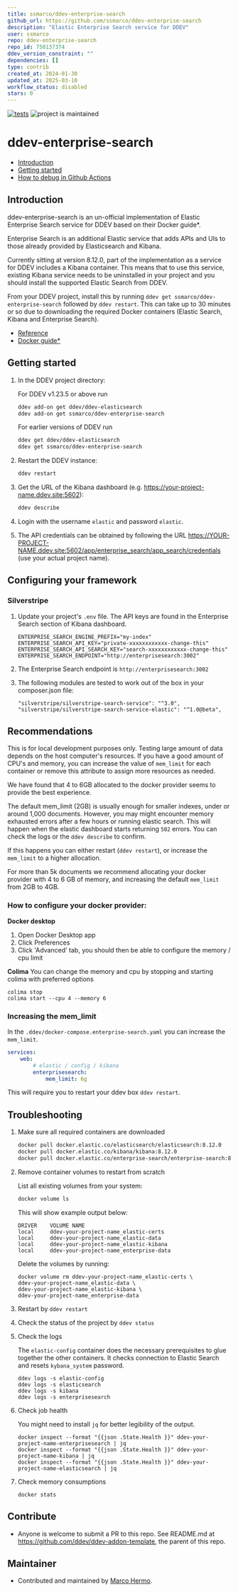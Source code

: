 ```yaml
---
title: ssmarco/ddev-enterprise-search
github_url: https://github.com/ssmarco/ddev-enterprise-search
description: "Elastic Enterprise Search service for DDEV"
user: ssmarco
repo: ddev-enterprise-search
repo_id: 750137374
ddev_version_constraint: ""
dependencies: []
type: contrib
created_at: 2024-01-30
updated_at: 2025-03-10
workflow_status: disabled
stars: 0
---
```


[![tests](https://github.com/ssmarco/ddev-enterprise-search/actions/workflows/tests.yml/badge.svg)](https://github.com/ssmarco/ddev-enterprise-search/actions/workflows/tests.yml) ![project is maintained](https://img.shields.io/maintenance/yes/2024.svg)

# ddev-enterprise-search <!-- omit in toc -->

- [Introduction](#introduction)
- [Getting started](#getting-started)
- [How to debug in Github Actions](#how-to-debug-tests-github-actions)

## Introduction

ddev-enterprise-search is an un-official implementation of Elastic Enterprise Search service for DDEV based on their Docker guide\*.

Enterprise Search is an additional Elastic service that adds APIs and UIs to those already provided by Elasticsearch and Kibana.

Currently sitting at version 8.12.0, part of the implementation as a service for DDEV includes a Kibana container.
This means that to use this service, existing Kibana service needs to be uninstalled in your project and you should install the supported Elastic Search from DDEV.

From your DDEV project, install this by running `ddev get ssmarco/ddev-enterprise-search` followed by `ddev restart`.
This can take up to 30 minutes or so due to downloading the required Docker containers (Elastic Search, Kibana and Enterprise Search).

- [Reference](https://www.elastic.co/guide/en/enterprise-search/current/start.html)
- [Docker guide\*](https://www.elastic.co/guide/en/enterprise-search/current/docker.html)

## Getting started

1. In the DDEV project directory:

    For DDEV v1.23.5 or above run

    ```sh
    ddev add-on get ddev/ddev-elasticsearch
    ddev add-on get ssmarco/ddev-enterprise-search
    ```

    For earlier versions of DDEV run

    ```sh
    ddev get ddev/ddev-elasticsearch
    ddev get ssmarco/ddev-enterprise-search
    ```

2. Restart the DDEV instance:

    ```sh
    ddev restart
    ```

3. Get the URL of the Kibana dashboard (e.g. https://your-project-name.ddev.site:5602):

    ```sh
    ddev describe
    ```

4. Login with the username `elastic` and password `elastic`.

5. The API credentials can be obtained by following the URL https://YOUR-PROJECT-NAME.ddev.site:5602/app/enterprise_search/app_search/credentials (use your actual project name).

## Configuring your framework

### Silverstripe

1. Update your project's `.env` file. The API keys are found in the Enterprise Search section of Kibana dashboard.

    ```
    ENTERPRISE_SEARCH_ENGINE_PREFIX="my-index"
    ENTERPRISE_SEARCH_API_KEY="private-xxxxxxxxxxxx-change-this"
    ENTERPRISE_SEARCH_API_SEARCH_KEY="search-xxxxxxxxxxxx-change-this"
    ENTERPRISE_SEARCH_ENDPOINT="http://enterprisesearch:3002"
    ```

2. The Enterprise Search endpoint is `http://enterprisesearch:3002`

3. The following modules are tested to work out of the box in your composer.json file:

    ```
    "silverstripe/silverstripe-search-service": "^3.0",
    "silverstripe/silverstripe-search-service-elastic": "^1.0@beta",
    ```

## Recommendations

This is for local development purposes only. Testing large amount of data depends on the host computer's resources.
If you have a good amount of CPU's and memory, you can increase the value of `mem_limit` for each container or remove this attribute to assign more resources as needed.

We have found that 4 to 6GB allocated to the docker provider seems to provide the best experience.

The default mem_limit (2GB) is usually enough for smaller indexes, under or around 1,000 documents. However, you may might encounter memory exhausted errors after a few hours or running elastic search. 
This will happen when the elastic dashboard starts returning `502` errors. You can check the logs or the `ddev describe` to confirm.

If this happens you can either restart (`ddev restart`), or increase the `mem_limit` to a higher allocation. 

For more than 5k documents we recommend allocating your docker provider with 4 to 6 GB of memory, and increasing the default `mem_limit` from 2GB to 4GB.

### How to configure your docker provider:
**Docker desktop**
1. Open Docker Desktop app
2. Click Preferences
3. Click 'Advanced' tab, you should then be able to configure the memory / cpu limit 

**Colima**
You can change the memory and cpu by stopping and starting colima with preferred options
```
colima stop
colima start --cpu 4 --memory 6
```

### Increasing the mem_limit
In the  `.ddev/docker-compose.enterprise-search.yaml` you can increase the `mem_limit`.
``` yaml
services:
    web:
        # elastic / config / kibana
        enterprisesearch:
            mem_limit: 6g
```

This will require you to restart your ddev box `ddev restart`.



## Troubleshooting

1. Make sure all required containers are downloaded

    ```sh
    docker pull docker.elastic.co/elasticsearch/elasticsearch:8.12.0
    docker pull docker.elastic.co/kibana/kibana:8.12.0
    docker pull docker.elastic.co/enterprise-search/enterprise-search:8.12.0
    ```

2. Remove container volumes to restart from scratch

    List all existing volumes from your system:

    ```sh
    docker volume ls
    ```

    This will show example output below:

    ```
    DRIVER    VOLUME NAME
    local     ddev-your-project-name_elastic-certs
    local     ddev-your-project-name_elastic-data
    local     ddev-your-project-name_elastic-kibana
    local     ddev-your-project-name_enterprise-data
    ```

    Delete the volumes by running:

    ```
    docker volume rm ddev-your-project-name_elastic-certs \
    ddev-your-project-name_elastic-data \
    ddev-your-project-name_elastic-kibana \
    ddev-your-project-name_enterprise-data
    ```

3. Restart by `ddev restart`

4. Check the status of the project by `ddev status`

5. Check the logs

    The `elastic-config` container does the necessary prerequisites to glue together the other containers. It checks connection to Elastic Search and resets `kybana_system` password.

    ```
    ddev logs -s elastic-config
    ddev logs -s elasticsearch
    ddev logs -s kibana
    ddev logs -s enterprisesearch
    ```

6. Check job health

    You might need to install `jq` for better legibility of the output.

    ```
    docker inspect --format "{{json .State.Health }}" ddev-your-project-name-enterprisesearch | jq
    docker inspect --format "{{json .State.Health }}" ddev-your-project-name-kibana | jq
    docker inspect --format "{{json .State.Health }}" ddev-your-project-name-elasticsearch | jq
    ```

7. Check memory consumptions

    ```
    docker stats
    ```


## Contribute

- Anyone is welcome to submit a PR to this repo. See README.md at https://github.com/ddev/ddev-addon-template, the parent of this repo.

## Maintainer

- Contributed and maintained by [Marco Hermo](https://github.com/ssmarco).
